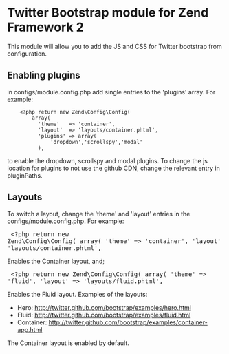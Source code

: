 Twitter Bootstrap module for Zend Framework 2
=============================================

This module will allow you to add the JS and CSS for Twitter bootstrap from configuration.

Enabling plugins
----------------
in configs/module.config.php add single entries to the 'plugins' array. For example:
    
        <?php return new Zend\Config\Config(
            array(
              'theme'   => 'container',
              'layout'  => 'layouts/container.phtml',
              'plugins' => array(
                  'dropdown','scrollspy','modal'
              ),
    
to enable the dropdown, scrollspy and modal plugins.
To change the js location for plugins to not use the github CDN, change the relevant entry in pluginPaths.

Layouts
-------
To switch a layout, change the 'theme' and 'layout' entries in the configs/module.config.php.
For example:
    <pre>
        <?php return new Zend\Config\Config(
            array(
                    'theme'   => 'container',
                    'layout'  => 'layouts/container.phtml',
    </pre>
Enables the Container layout, and;
    <pre>
    <?php return new Zend\Config\Config(
        array(
                'theme'   => 'fluid',
                'layout'  => 'layouts/fluid.phtml',
    </pre>
Enables the Fluid layout.
Examples of the layouts:

* Hero: http://twitter.github.com/bootstrap/examples/hero.html
* Fluid: http://twitter.github.com/bootstrap/examples/fluid.html
* Container: http://twitter.github.com/bootstrap/examples/container-app.html
                   
The Container layout is enabled by default.